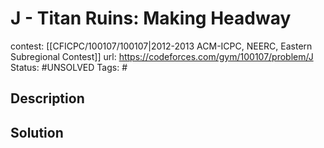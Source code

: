 # J - Titan Ruins: Making Headway

contest: [[CFICPC/100107/100107|2012-2013 ACM-ICPC, NEERC, Eastern Subregional Contest]]
url: https://codeforces.com/gym/100107/problem/J
Status: #UNSOLVED
Tags: #

## Description

## Solution

